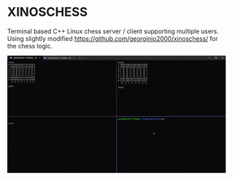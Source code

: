 # XINOSCHESS
Terminal based C++ Linux chess server / client supporting multiple users.<br />
Using slightly modified https://github.com/georginio2000/xinoschess/ for the chess logic.

![](demonstration.gif)


